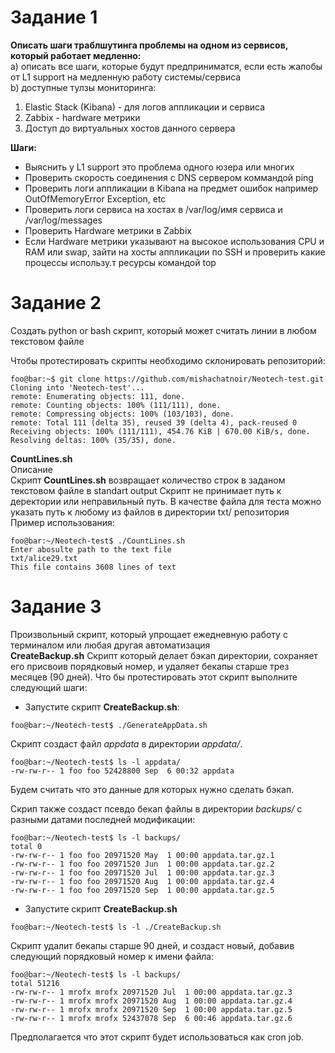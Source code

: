 # Задание 1

**Описать шаги траблшутинга проблемы на одном из сервисов, который работает медленно:**  
 a) описать все шаги, которые будут предприниматся, если есть жалобы от L1 support на медленную работу системы/сервиса  
 b) доступные тулзы мониторинга:  

   1) Elastic Stack (Kibana) - для логов аппликации и сервиса  
   2) Zabbix - hardware метрики  
   3) Доступ до виртуальных хостов данного сервера  

**Шаги:**

* Выяснить у L1 support это проблема одного юзера или многих
* Проверить скорость соединения с DNS сервером коммандой ping
* Проверить логи аппликации в Kibana на предмет ошибок например OutOfMemoryError Exception, etc
* Проверить логи сервиса на хостах в /var/log/имя сервиса и /var/log/messages
* Проверить Hardware метрики в Zabbix
* Если Hardware метрики указывают на высокое использования CPU и RAM или swap, зайти на хосты аппликации по SSH и проверить какие процессы использу.т ресурсы командой top 




# Задание 2 
Создать python or bash скрипт, который может считать линии в любом текстовом файле  

Чтобы протестировать скрипты необходимо склонировать репозиторий:  

```console
foo@bar:~$ git clone https://github.com/mishachatnoir/Neotech-test.git
Cloning into 'Neotech-test'...
remote: Enumerating objects: 111, done.
remote: Counting objects: 100% (111/111), done.
remote: Compressing objects: 100% (103/103), done.
remote: Total 111 (delta 35), reused 39 (delta 4), pack-reused 0
Receiving objects: 100% (111/111), 454.76 KiB | 670.00 KiB/s, done.
Resolving deltas: 100% (35/35), done.
```


**CountLines.sh**  
Описание  
Скрипт **CountLines.sh** возвращает количество строк в заданом текстовом файле в standart output
Скрипт не принимает путь к деректории или неправильный путь. 
В качестве файла для теста можно указать путь к любому из файлов в директории txt/ репозитория
Пример использования:  

```console
foo@bar:~/Neotech-test$ ./CountLines.sh 
Enter abosulte path to the text file
txt/alice29.txt
This file contains 3608 lines of text
```


# Задание 3  
Произвольный скрипт, который упрощает ежедневную работу с терминалом или любая другая автоматизация   
**CreateBackup.sh**
Скрипт который делает бэкап директории,  сохраняет его присвоив порядковый номер, и удаляет бекапы старше трез месяцев (90 дней).
Что бы протестировать этот скрипт выполните следующий шаги: 

* Запустите скрипт **CreateBackup.sh**:  
```console
foo@bar:~/Neotech-test$ ./GenerateAppData.sh 
````
Скрипт создаст файл *appdata* в директории *appdata/*.  
```console
foo@bar:~/Neotech-test$ ls -l appdata/
-rw-rw-r-- 1 foo foo 52428800 Sep  6 00:32 appdata
````
Будем считать что это данные для которых нужно сделать бэкап.

Скрип также создаст псевдо бекап файлы в директории *backups/* с разными датами последней модификации:

```console
foo@bar:~/Neotech-test$ ls -l backups/
total 0
-rw-rw-r-- 1 foo foo 20971520 May  1 00:00 appdata.tar.gz.1
-rw-rw-r-- 1 foo foo 20971520 Jun  1 00:00 appdata.tar.gz.2
-rw-rw-r-- 1 foo foo 20971520 Jul  1 00:00 appdata.tar.gz.3
-rw-rw-r-- 1 foo foo 20971520 Aug  1 00:00 appdata.tar.gz.4
-rw-rw-r-- 1 foo foo 20971520 Sep  1 00:00 appdata.tar.gz.5

````

* Запустите скрипт **CreateBackup.sh**  

```console
foo@bar:~/Neotech-test$ ls -l ./CreateBackup.sh
```
Скрипт удалит бекапы старше 90 дней, и создаст новый, добавив следующий порядковый номер к имени файла:

```console
foo@bar:~/Neotech-test$ ls -l backups/
total 51216
-rw-rw-r-- 1 mrofx mrofx 20971520 Jul  1 00:00 appdata.tar.gz.3
-rw-rw-r-- 1 mrofx mrofx 20971520 Aug  1 00:00 appdata.tar.gz.4
-rw-rw-r-- 1 mrofx mrofx 20971520 Sep  1 00:00 appdata.tar.gz.5
-rw-rw-r-- 1 mrofx mrofx 52437078 Sep  6 00:46 appdata.tar.gz.6
```
Предполагается что этот скрипт будет использоваться как cron job.




